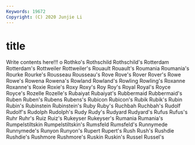 ```yaml
---
Keywords: 19672
Copyright: (C) 2020 Junjie Li
---
```


# title

Write contents here!!!
o 
Rothko's 
Rothschild 
Rothschild's
Rotterdam 
Rotterdam's 
Rottweiler 
Rottweiler's 
Rouault 
Rouault's 
Roumania 
Roumania's 
Rourke 
Rourke's
Rousseau 
Rousseau's 
Rove 
Rove's 
Rover 
Rover's 
Rowe 
Rowe's 
Rowena 
Rowena's
Rowland 
Rowland's 
Rowling 
Rowling's 
Roxanne 
Roxanne's 
Roxie 
Roxie's 
Roxy 
Roxy's
Roy 
Roy's 
Royal 
Royal's 
Royce 
Royce's 
Rozelle 
Rozelle's 
Rubaiyat 
Rubaiyat's
Rubbermaid 
Rubbermaid's 
Ruben 
Ruben's 
Rubens 
Rubens's 
Rubicon 
Rubicon's 
Rubik 
Rubik's
Rubin 
Rubin's 
Rubinstein 
Rubinstein's 
Ruby 
Ruby's 
Ruchbah 
Ruchbah's 
Rudolf 
Rudolf's
Rudolph 
Rudolph's 
Rudy 
Rudy's 
Rudyard 
Rudyard's 
Rufus 
Rufus's 
Ruhr 
Ruhr's
Ruiz 
Ruiz's 
Rukeyser 
Rukeyser's 
Rumania 
Rumania's 
Rumpelstiltskin 
Rumpelstiltskin's 
Rumsfeld 
Rumsfeld's
Runnymede 
Runnymede's 
Runyon 
Runyon's 
Rupert 
Rupert's 
Rush 
Rush's 
Rushdie 
Rushdie's
Rushmore 
Rushmore's 
Ruskin 
Ruskin's 
Russel 
Russel's 

